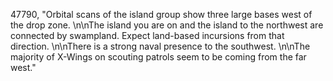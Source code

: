 ﻿47790, "Orbital scans of the island group show three large bases west of the drop zone. \n\nThe island you are on and the island to the northwest are connected by swampland. Expect land-based incursions from that direction. \n\nThere is a strong naval presence to the southwest. \n\nThe majority of X-Wings on scouting patrols seem to be coming from the far west."

